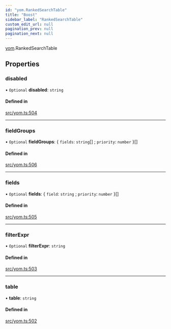 ```yaml
---
id: "yom.RankedSearchTable"
title: "Boost"
sidebar_label: "RankedSearchTable"
custom_edit_url: null
pagination_prev: null
pagination_next: null
---
```


[yom](../namespaces/yom.md).RankedSearchTable

## Properties

### disabled

• `Optional` **disabled**: `string`

#### Defined in

[src/yom.ts:504](https://github.com/yolmio/boost/blob/5cada48/src/yom.ts#L504)

___

### fieldGroups

• `Optional` **fieldGroups**: { `fields`: `string`[] ; `priority`: `number`  }[]

#### Defined in

[src/yom.ts:506](https://github.com/yolmio/boost/blob/5cada48/src/yom.ts#L506)

___

### fields

• `Optional` **fields**: { `field`: `string` ; `priority`: `number`  }[]

#### Defined in

[src/yom.ts:505](https://github.com/yolmio/boost/blob/5cada48/src/yom.ts#L505)

___

### filterExpr

• `Optional` **filterExpr**: `string`

#### Defined in

[src/yom.ts:503](https://github.com/yolmio/boost/blob/5cada48/src/yom.ts#L503)

___

### table

• **table**: `string`

#### Defined in

[src/yom.ts:502](https://github.com/yolmio/boost/blob/5cada48/src/yom.ts#L502)
